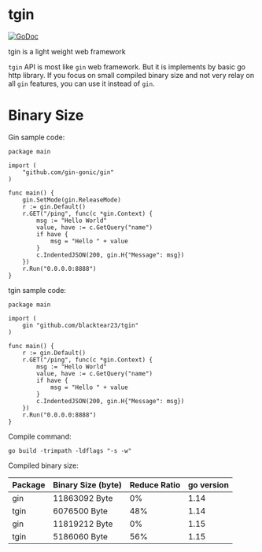 # tgin

[![GoDoc](https://godoc.org/github.com/blacktear23/tgin?status.svg)](https://pkg.go.dev/github.com/blacktear23/tgin?tab=doc)

tgin is a light weight web framework

`tgin` API is most like `gin` web framework. But it is implements by basic go http library. If you focus on small compiled binary size and not very relay on all `gin` features, you can use it instead of `gin`.

# Binary Size

Gin sample code:

```
package main

import (
	"github.com/gin-gonic/gin"
)

func main() {
	gin.SetMode(gin.ReleaseMode)
	r := gin.Default()
	r.GET("/ping", func(c *gin.Context) {
		msg := "Hello World"
		value, have := c.GetQuery("name")
		if have {
			msg = "Hello " + value
		}
		c.IndentedJSON(200, gin.H{"Message": msg})
	})
	r.Run("0.0.0.0:8888")
}
```

tgin sample code:

```
package main

import (
	gin "github.com/blacktear23/tgin"
)

func main() {
	r := gin.Default()
	r.GET("/ping", func(c *gin.Context) {
		msg := "Hello World"
		value, have := c.GetQuery("name")
		if have {
			msg = "Hello " + value
		}
		c.IndentedJSON(200, gin.H{"Message": msg})
	})
	r.Run("0.0.0.0:8888")
}
```

Compile command:

```
go build -trimpath -ldflags "-s -w"
```

Compiled binary size:

| Package | Binary Size (byte) | Reduce Ratio | go version |
| ------- | ------------------ | ------------ | ---------- |
| gin     | 11863092 Byte      | 0%           | 1.14       |
| tgin    | 6076500 Byte       | 48%          | 1.14       |
| gin     | 11819212 Byte      | 0%           | 1.15       |
| tgin    | 5186060 Byte       | 56%          | 1.15       |
